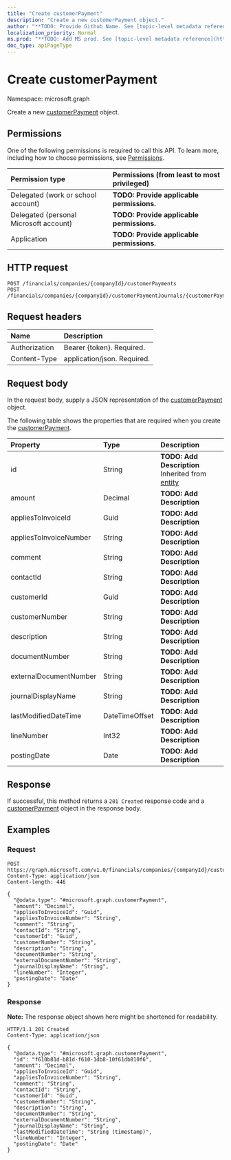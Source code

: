 ```yaml
---
title: "Create customerPayment"
description: "Create a new customerPayment object."
author: "**TODO: Provide Github Name. See [topic-level metadata reference](https://msgo.azurewebsites.net/add/document/guidelines/metadata.html#topic-level-metadata)**"
localization_priority: Normal
ms.prod: "**TODO: Add MS prod. See [topic-level metadata reference](https://msgo.azurewebsites.net/add/document/guidelines/metadata.html#topic-level-metadata)**"
doc_type: apiPageType
---
```


# Create customerPayment
Namespace: microsoft.graph



Create a new [customerPayment](../resources/customerpayment.md) object.

## Permissions
One of the following permissions is required to call this API. To learn more, including how to choose permissions, see [Permissions](/graph/permissions-reference).

|Permission type|Permissions (from least to most privileged)|
|:---|:---|
|Delegated (work or school account)|**TODO: Provide applicable permissions.**|
|Delegated (personal Microsoft account)|**TODO: Provide applicable permissions.**|
|Application|**TODO: Provide applicable permissions.**|

## HTTP request

<!-- {
  "blockType": "ignored"
}
-->
``` http
POST /financials/companies/{companyId}/customerPayments
POST /financials/companies/{companyId}/customerPaymentJournals/{customerPaymentJournalId}/customerPayments
```

## Request headers
|Name|Description|
|:---|:---|
|Authorization|Bearer {token}. Required.|
|Content-Type|application/json. Required.|

## Request body
In the request body, supply a JSON representation of the [customerPayment](../resources/customerpayment.md) object.

The following table shows the properties that are required when you create the [customerPayment](../resources/customerpayment.md).

|Property|Type|Description|
|:---|:---|:---|
|id|String|**TODO: Add Description** Inherited from [entity](../resources/entity.md)|
|amount|Decimal|**TODO: Add Description**|
|appliesToInvoiceId|Guid|**TODO: Add Description**|
|appliesToInvoiceNumber|String|**TODO: Add Description**|
|comment|String|**TODO: Add Description**|
|contactId|String|**TODO: Add Description**|
|customerId|Guid|**TODO: Add Description**|
|customerNumber|String|**TODO: Add Description**|
|description|String|**TODO: Add Description**|
|documentNumber|String|**TODO: Add Description**|
|externalDocumentNumber|String|**TODO: Add Description**|
|journalDisplayName|String|**TODO: Add Description**|
|lastModifiedDateTime|DateTimeOffset|**TODO: Add Description**|
|lineNumber|Int32|**TODO: Add Description**|
|postingDate|Date|**TODO: Add Description**|



## Response

If successful, this method returns a `201 Created` response code and a [customerPayment](../resources/customerpayment.md) object in the response body.

## Examples

### Request
<!-- {
  "blockType": "request",
  "name": "create_customerpayment_from_"
}
-->
``` http
POST https://graph.microsoft.com/v1.0/financials/companies/{companyId}/customerPayments
Content-Type: application/json
Content-length: 446

{
  "@odata.type": "#microsoft.graph.customerPayment",
  "amount": "Decimal",
  "appliesToInvoiceId": "Guid",
  "appliesToInvoiceNumber": "String",
  "comment": "String",
  "contactId": "String",
  "customerId": "Guid",
  "customerNumber": "String",
  "description": "String",
  "documentNumber": "String",
  "externalDocumentNumber": "String",
  "journalDisplayName": "String",
  "lineNumber": "Integer",
  "postingDate": "Date"
}
```


### Response
**Note:** The response object shown here might be shortened for readability.
<!-- {
  "blockType": "response",
  "truncated": true,
  "@odata.type": "microsoft.graph.customerPayment"
}
-->
``` http
HTTP/1.1 201 Created
Content-Type: application/json

{
  "@odata.type": "#microsoft.graph.customerPayment",
  "id": "f610b81d-b81d-f610-1db8-10f61db810f6",
  "amount": "Decimal",
  "appliesToInvoiceId": "Guid",
  "appliesToInvoiceNumber": "String",
  "comment": "String",
  "contactId": "String",
  "customerId": "Guid",
  "customerNumber": "String",
  "description": "String",
  "documentNumber": "String",
  "externalDocumentNumber": "String",
  "journalDisplayName": "String",
  "lastModifiedDateTime": "String (timestamp)",
  "lineNumber": "Integer",
  "postingDate": "Date"
}
```


